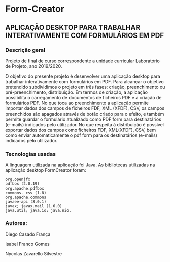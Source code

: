 # Form-Creator

## APLICAÇÃO DESKTOP PARA TRABALHAR INTERATIVAMENTE COM FORMULÁRIOS EM PDF

### Descrição geral
Projeto de final de curso correspondente a unidade curricular Laboratório de Projeto, ano 2019/2020.

O objetivo do presente projeto é desenvolver uma aplicação desktop para trabalhar interativamente com formulários em PDF. Para alcançar o objetivo pretendido subdividimos o projeto em três fases: criação, preenchimento ou pré-preenchimento, distribuição.
Em termos de criação, a aplicação possibilita o carregamento de documentos de ficheiros PDF e a criação de formulários PDF. No que toca ao preenchimento a aplicação permite importar dados dos campos de ficheiros FDF, XML (XFDF), CSV, os campos preenchidos são apagados através de botão criado para o efeito, e também permite guardar o formulário atualizado como PDF form para destinatários (e-mails) indicados pelo utilizador. No que respeita à distribuição é possível exportar dados dos campos como ficheiros FDF, XML(XFDF), CSV, bem como enviar automaticamente o pdf form para os destinatários (e-mails) indicados pelo utilizador.

### Tecnologias usadas

A linguagem utilizada na aplicação foi Java. As bibliotecas utilizadas na aplicação desktop FormCreator foram:
```javafx (14.0.1) 
org.openjfx 
pdfbox (2.0.19) 
org.apache.pdfbox
commons- csv (1.8)
org.apache.commons 
javaee-api (8.0.1)
javax; javax.mail (1.6.0)
java.util; java.io; java.nio.
```

### Autores:

Diego Casado França 

Isabel Franco Gomes

Nycolas Zavarello Silvestre
